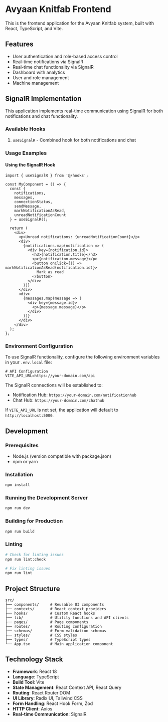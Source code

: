 # Avyaan Knitfab Frontend

This is the frontend application for the Avyaan Knitfab system, built with React, TypeScript, and Vite.

## Features

- User authentication and role-based access control
- Real-time notifications via SignalR
- Real-time chat functionality via SignalR
- Dashboard with analytics
- User and role management
- Machine management

## SignalR Implementation

This application implements real-time communication using SignalR for both notifications and chat functionality.

### Available Hooks

1. `useSignalR` - Combined hook for both notifications and chat

### Usage Examples

#### Using the SignalR Hook

```tsx
import { useSignalR } from '@/hooks';

const MyComponent = () => {
  const { 
    notifications, 
    messages, 
    connectionStatus, 
    sendMessage, 
    markNotificationAsRead,
    unreadNotificationCount
  } = useSignalR();
  
  return (
    <div>
      <p>Unread notifications: {unreadNotificationCount}</p>
      <div>
        {notifications.map(notification => (
          <div key={notification.id}>
            <h3>{notification.title}</h3>
            <p>{notification.message}</p>
            <button onClick={() => markNotificationAsRead(notification.id)}>
              Mark as read
            </button>
          </div>
        ))}
      </div>
      <div>
        {messages.map(message => (
          <div key={message.id}>
            <p>{message.message}</p>
          </div>
        ))}
      </div>
    </div>
  );
};
```

### Environment Configuration

To use SignalR functionality, configure the following environment variables in your `.env.local` file:

```env
# API Configuration
VITE_API_URL=https://your-domain.com/api
```

The SignalR connections will be established to:
- Notification Hub: `https://your-domain.com/notificationhub`
- Chat Hub: `https://your-domain.com/chathub`

If `VITE_API_URL` is not set, the application will default to `http://localhost:5000`.

## Development

### Prerequisites

- Node.js (version compatible with package.json)
- npm or yarn

### Installation

```bash
npm install
```

### Running the Development Server

```bash
npm run dev
```

### Building for Production

```bash
npm run build
```

### Linting

```bash
# Check for linting issues
npm run lint:check

# Fix linting issues
npm run lint
```

## Project Structure

```
src/
├── components/     # Reusable UI components
├── contexts/       # React context providers
├── hooks/          # Custom React hooks
├── lib/            # Utility functions and API clients
├── pages/          # Page components
├── routes/         # Routing configuration
├── schemas/        # Form validation schemas
├── styles/         # CSS styles
├── types/          # TypeScript types
└── App.tsx         # Main application component
```

## Technology Stack

- **Framework**: React 18
- **Language**: TypeScript
- **Build Tool**: Vite
- **State Management**: React Context API, React Query
- **Routing**: React Router DOM
- **UI Library**: Radix UI, Tailwind CSS
- **Form Handling**: React Hook Form, Zod
- **HTTP Client**: Axios
- **Real-time Communication**: SignalR